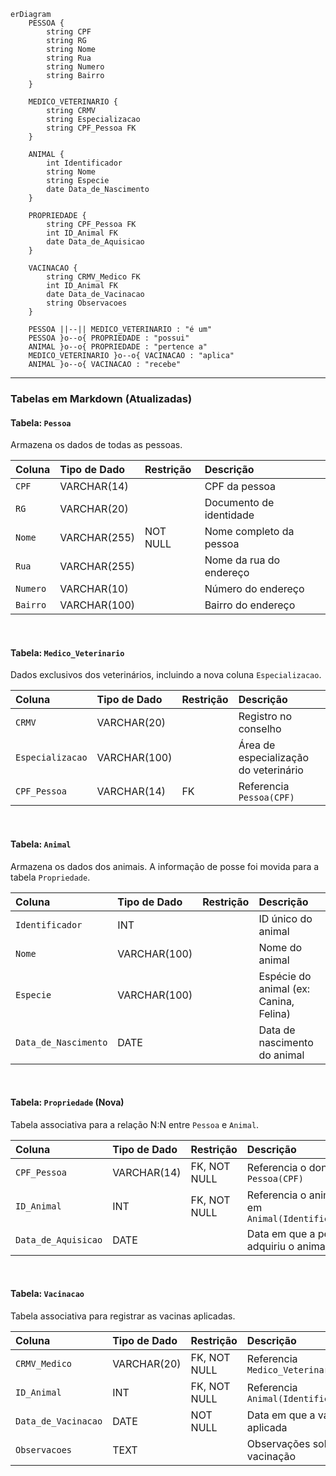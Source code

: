 ```mermaid
erDiagram
    PESSOA {
        string CPF
        string RG
        string Nome
        string Rua
        string Numero
        string Bairro
    }

    MEDICO_VETERINARIO {
        string CRMV
        string Especializacao
        string CPF_Pessoa FK
    }

    ANIMAL {
        int Identificador
        string Nome
        string Especie
        date Data_de_Nascimento
    }

    PROPRIEDADE {
        string CPF_Pessoa FK
        int ID_Animal FK
        date Data_de_Aquisicao
    }

    VACINACAO {
        string CRMV_Medico FK
        int ID_Animal FK
        date Data_de_Vacinacao
        string Observacoes
    }

    PESSOA ||--|| MEDICO_VETERINARIO : "é um"
    PESSOA }o--o{ PROPRIEDADE : "possui"
    ANIMAL }o--o{ PROPRIEDADE : "pertence a"
    MEDICO_VETERINARIO }o--o{ VACINACAO : "aplica"
    ANIMAL }o--o{ VACINACAO : "recebe"

```
---

### Tabelas em Markdown (Atualizadas)

#### Tabela: `Pessoa`
Armazena os dados de todas as pessoas.

| Coluna | Tipo de Dado | Restrição | Descrição |
| :--- | :--- | :--- | :--- |
| `CPF` | VARCHAR(14) | | CPF da pessoa |
| `RG` | VARCHAR(20) | | Documento de identidade |
| `Nome` | VARCHAR(255) | NOT NULL | Nome completo da pessoa |
| `Rua` | VARCHAR(255) | | Nome da rua do endereço |
| `Numero`| VARCHAR(10) | | Número do endereço |
| `Bairro`| VARCHAR(100) | | Bairro do endereço |

<br>

#### Tabela: `Medico_Veterinario`
Dados exclusivos dos veterinários, incluindo a nova coluna `Especializacao`.

| Coluna | Tipo de Dado | Restrição | Descrição |
| :--- | :--- | :--- | :--- |
| `CRMV` | VARCHAR(20) | | Registro no conselho |
| `Especializacao` | VARCHAR(100) | | Área de especialização do veterinário |
| `CPF_Pessoa` | VARCHAR(14) | FK | Referencia `Pessoa(CPF)` |

<br>

#### Tabela: `Animal`
Armazena os dados dos animais. A informação de posse foi movida para a tabela `Propriedade`.

| Coluna | Tipo de Dado | Restrição | Descrição |
| :--- | :--- | :--- | :--- |
| `Identificador` | INT | | ID único do animal |
| `Nome` | VARCHAR(100) | | Nome do animal |
| `Especie` | VARCHAR(100) | | Espécie do animal (ex: Canina, Felina) |
| `Data_de_Nascimento` | DATE | | Data de nascimento do animal |

<br>

#### Tabela: `Propriedade` (Nova)
Tabela associativa para a relação N:N entre `Pessoa` e `Animal`.

| Coluna | Tipo de Dado | Restrição | Descrição |
| :--- | :--- | :--- | :--- |
| `CPF_Pessoa` | VARCHAR(14) | FK, NOT NULL | Referencia o dono em `Pessoa(CPF)` |
| `ID_Animal` | INT | FK, NOT NULL | Referencia o animal em `Animal(Identificador)` |
| `Data_de_Aquisicao`| DATE | | Data em que a pessoa adquiriu o animal |

<br>

#### Tabela: `Vacinacao`
Tabela associativa para registrar as vacinas aplicadas.

| Coluna | Tipo de Dado | Restrição | Descrição |
| :--- | :--- | :--- | :--- |
| `CRMV_Medico` | VARCHAR(20) | FK, NOT NULL | Referencia `Medico_Veterinario(CRMV)` |
| `ID_Animal` | INT | FK, NOT NULL | Referencia `Animal(Identificador)` |
| `Data_de_Vacinacao` | DATE | NOT NULL | Data em que a vacina foi aplicada |
| `Observacoes` | TEXT | | Observações sobre a vacinação |